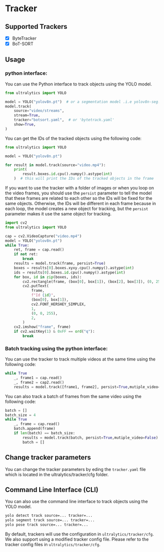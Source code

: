 # Tracker

## Supported Trackers

- [x] ByteTracker
- [x] BoT-SORT

## Usage

### python interface:

You can use the Python interface to track objects using the YOLO model.

```python
from ultralytics import YOLO

model = YOLO("yolov8n.pt")  # or a segmentation model .i.e yolov8n-seg.pt
model.track(
    source="video/streams",
    stream=True,
    tracker="botsort.yaml",  # or 'bytetrack.yaml'
    show=True,
)
```

You can get the IDs of the tracked objects using the following code:

```python
from ultralytics import YOLO

model = YOLO("yolov8n.pt")

for result in model.track(source="video.mp4"):
    print(
        result.boxes.id.cpu().numpy().astype(int)
    )  # this will print the IDs of the tracked objects in the frame
```

If you want to use the tracker with a folder of images or when you loop on the video frames, you should use the `persist` parameter to tell the model that these frames are related to each other so the IDs will be fixed for the same objects. Otherwise, the IDs will be different in each frame because in each loop, the model creates a new object for tracking, but the `persist` parameter makes it use the same object for tracking.

```python
import cv2
from ultralytics import YOLO

cap = cv2.VideoCapture("video.mp4")
model = YOLO("yolov8n.pt")
while True:
    ret, frame = cap.read()
    if not ret:
        break
    results = model.track(frame, persist=True)
    boxes = results[0].boxes.xyxy.cpu().numpy().astype(int)
    ids = results[0].boxes.id.cpu().numpy().astype(int)
    for box, id in zip(boxes, ids):
        cv2.rectangle(frame, (box[0], box[1]), (box[2], box[3]), (0, 255, 0), 2)
        cv2.putText(
            frame,
            f"Id {id}",
            (box[0], box[1]),
            cv2.FONT_HERSHEY_SIMPLEX,
            1,
            (0, 0, 255),
            2,
        )
    cv2.imshow("frame", frame)
    if cv2.waitKey(1) & 0xFF == ord("q"):
        break
```

### Batch tracking using the python interface:

You can use the tracker to track multiple videos at the same time using the following code:

```python
while True
    _, frame1 = cap.read()
    _, frame2 = cap2.read()
    results = model.track([frame1, frame2], persist=True,mutiple_video=True)
```

You can also track a batch of frames from the same video using the following code:

```python
batch = []
batch_size = 4
while True
    _, frame = cap.read()
    batch.append(frame)
    if len(batch) == batch_size:
        results = model.track(batch, persist=True,mutiple_video=False)
        batch = []
```

## Change tracker parameters

You can change the tracker parameters by eding the `tracker.yaml` file which is located in the ultralytics/tracker/cfg folder.

## Command Line Interface (CLI)

You can also use the command line interface to track objects using the YOLO model.

```bash
yolo detect track source=... tracker=...
yolo segment track source=... tracker=...
yolo pose track source=... tracker=...
```

By default, trackers will use the configuration in `ultralytics/tracker/cfg`.
We also support using a modified tracker config file. Please refer to the tracker config files
in `ultralytics/tracker/cfg`.<br>
